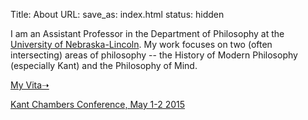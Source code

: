 Title: About
URL:
save_as: index.html
status: hidden

I am an Assistant Professor in the Department of Philosophy at
the [University of Nebraska-Lincoln](http://www.unl.edu/philosophy/). 
My work focuses on two (often intersecting) areas of philosophy -- the
History of Modern Philosophy (especially Kant) and the Philosophy of
Mind.


[My Vita➝](|filename|/pdfs/McLearCV.pdf)

[Kant Chambers Conference, May 1-2 2015](http://colinmclear.net/chambers-conference)


